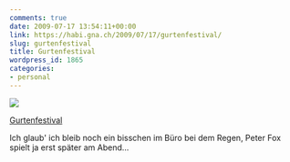 ```yaml
---
comments: true
date: 2009-07-17 13:54:11+00:00
link: https://habi.gna.ch/2009/07/17/gurtenfestival/
slug: gurtenfestival
title: Gurtenfestival
wordpress_id: 1865
categories:
- personal
---
```


[![](https://static.flickr.com/2616/3728838011_d42318561c_m.jpg)](https://www.flickr.com/photos/habi/3728838011/)

[Gurtenfestival](https://www.flickr.com/photos/habi/3728838011/)


Ich glaub' ich bleib noch ein bisschen im Büro bei dem Regen, Peter Fox spielt ja erst später am Abend...
